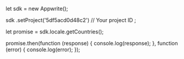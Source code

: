 let sdk = new Appwrite();

sdk
    .setProject('5df5acd0d48c2') // Your project ID
;

let promise = sdk.locale.getCountries();

promise.then(function (response) {
    console.log(response);
}, function (error) {
    console.log(error);
});
